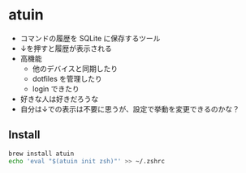# atuin

- コマンドの履歴を SQLite に保存するツール
- ↓を押すと履歴が表示される
- 高機能
  - 他のデバイスと同期したり
  - dotfiles を管理したり
  - login できたり
- 好きな人は好きだろうな
- 自分は↓での表示は不要に思うが、設定で挙動を変更できるのかな？

## Install
```bash
brew install atuin
echo 'eval "$(atuin init zsh)"' >> ~/.zshrc
```
